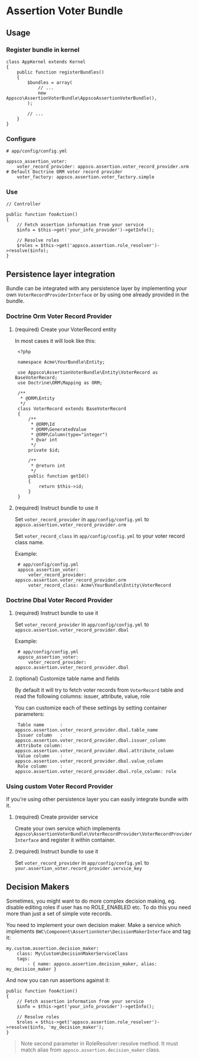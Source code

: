 # Assertion Voter Bundle

## Usage

### Register bundle in kernel

    class AppKernel extends Kernel
    {
        public function registerBundles()
        {
            $bundles = array(
                // ...
                new Appsco\AssertionVoterBundle\AppscoAssertionVoterBundle(),
            );

            // ...
        }
    }

### Configure

    # app/config/config.yml

    appsco_assertion_voter:
        voter_record_provider: appsco.assertion.voter_record_provider.orm # Default Doctrine ORM voter record provider
        voter_factory: appsco.assertion.voter_factory.simple

### Use

    // Controller

    public function fooAction()
    {
        // Fetch assertion information from your service
        $info = $this->get('your_info_provider')->getInfo();

        // Resolve roles
        $roles = $this->get('appsco.assertion.role_resolver')->resolve($info);
    }

## Persistence layer integration

Bundle can be integrated with any persistence layer by implementing your own `VoterRecordProviderInterface` or by using
one already provided in the bundle.


### Doctrine Orm Voter Record Provider

1. (required) Create your VoterRecord entity

    In most cases it will look like this:

        <?php

        namespace Acme\YourBundle\Entity;

        use Appsco\AssertionVoterBundle\Entity\VoterRecord as BaseVoterRecord;
        use Doctrine\ORM\Mapping as ORM;

        /**
         * @ORM\Entity
         */
        class VoterRecord extends BaseVoterRecord
        {
            /**
             * @ORM\Id
             * @ORM\GeneratedValue
             * @ORM\Column(type="integer")
             * @var int
             */
            private $id;

            /**
             * @return int
             */
            public function getId()
            {
                return $this->id;
            }
        }


2. (required) Instruct bundle to use it

    Set `voter_record_provider` in `app/config/config.yml` to `appsco.assertion.voter_record_provider.orm`

    Set `voter_record_class` in `app/config/config.yml` to your voter record class name.

    Example:

        # app/config/config.yml
        appsco_assertion_voter:
            voter_record_provider: appsco.assertion.voter_record_provider.orm
            voter_record_class: Acme\YourBundle\Entity\VoterRecord

### Doctrine Dbal Voter Record Provider

1. (required) Instruct bundle to use it

    Set `voter_record_provider` in `app/config/config.yml` to `appsco.assertion.voter_record_provider.dbal`

    Example:

        # app/config/config.yml
        appsco_assertion_voter:
            voter_record_provider: appsco.assertion.voter_record_provider.dbal

2. (optional) Customize table name and fields

    By default it will try to fetch voter records from `VoterRecord` table and read the following columns: issuer, attribute, value, role

    You can customize each of these settings by setting container parameters:

        Table name      : appsco.assertion.voter_record_provider.dbal.table_name
        Issuer column   : appsco.assertion.voter_record_provider.dbal.issuer_column
        Attribute column: appsco.assertion.voter_record_provider.dbal.attribute_column
        Value column    : appsco.assertion.voter_record_provider.dbal.value_column
        Role column     : appsco.assertion.voter_record_provider.dbal.role_column: role

### Using custom Voter Record Provider

If you're using other persistence layer you can easily integrate bundle with it.

1. (required) Create provider service

    Create your own service which implements `Appsco\AssertionVoterBundle\VoterRecordProvider\VoterRecordProviderInterface` and
    register it within container.

2. (required) Instruct bundle to use it

    Set `voter_record_provider` in `app/config/config.yml` to `your.assertion_voter.record_provider.service_key`

## Decision Makers

Sometimes, you might want to do more complex decision making, eg. disable editing roles if user has no ROLE_ENABLED
etc. To do this you need more than just a set of simple vote records.

You need to implement your own decision maker.
Make a service which implements `BWC\Component\AssertionVoter\DecisionMakerInterface` and tag it:

    my.custom.assertion.decision_maker:
        class: My\Custom\DecisionMakerServiceClass
        tags:
            - { name: appsco.assertion.decision_maker, alias: my_decision_maker }

And now you can run assertions against it:

    public function fooAction()
    {
        // Fetch assertion information from your service
        $info = $this->get('your_info_provider')->getInfo();

        // Resolve roles
        $roles = $this->get('appsco.assertion.role_resolver')->resolve($info, 'my_decision_maker');
    }

> Note second parameter in RoleResolver::resolve method. It must match alias from `appsco.assertion.decision_maker` class.
